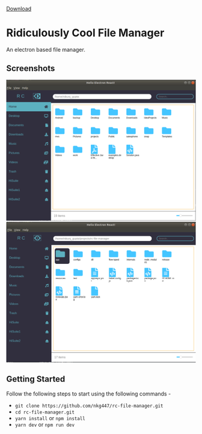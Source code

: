 [Download](https://sourceforge.net/projects/rc-file-manager/files/v1.0.2/rc-file-manager_1.0.3_amd64.deb/download)
# Ridiculously Cool File Manager

An electron based file manager.

## Screenshots
![screenshot 1](https://github.com/nkg447/rc-file-manager/raw/develop/screenshots/s1.png)<br>
![screenshot 2](https://github.com/nkg447/rc-file-manager/raw/develop/screenshots/s2.png)

## Getting Started

Follow the following steps to start using the following commands -

- `git clone https://github.com/nkg447/rc-file-manager.git`
- `cd rc-file-manager.git`
- `yarn install` or `npm install`
- `yarn dev` or `npm run dev`
